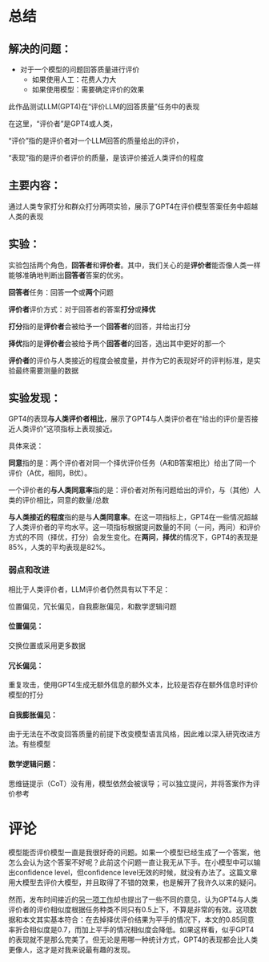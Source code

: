 # 总结

## 解决的问题：

- 对于一个模型的问题回答质量进行评价
  - 如果使用人工：花费人力大
  - 如果使用模型：需要确定评价的效果

此作品测试LLM(GPT4)在“评价LLM的回答质量”任务中的表现

在这里，“评价者”是GPT4或人类，

“评价”指的是评价者对一个LLM回答的质量给出的评价，

“表现”指的是评价者评价的质量，是该评价接近人类评价的程度

## 主要内容：

通过人类专家打分和群众打分两项实验，展示了GPT4在评价模型答案任务中超越人类的表现

## 实验：

实验包括两个角色，**回答者**和**评价者**。其中，我们关心的是**评价者**能否像人类一样能够准确地判断出**回答者**答案的优劣。

**回答者**任务：回答**一个**或**两个**问题

**评价者**评价方式：对于回答者的答案**打分**或**择优**

**打分**指的是**评价者**会被给予一个**回答者**的回答，并给出打分

**择优**指的是**评价者**会被给予两个**回答者**的回答，选出其中更好的那一个

**评价者**的评价与人类接近的程度会被度量，并作为它的表现好坏的评判标准，是实验最终需要测量的数据

## 实验发现：

GPT4的表现**与人类评价者相比**，展示了GPT4与人类评价者在“给出的评价是否接近人类评价”这项指标上表现接近。

具体来说：

**同意**指的是：两个评价者对同一个择优评价任务（A和B答案相比）给出了同一个评价（A优，相同，B优）。

一个评价者的**与人类同意率**指的是：评价者对所有问题给出的评价，与（其他）人类的评价相比，同意的数量/总数

**与人类接近的程度**指的是与**人类同意率**。在这一项指标上，GPT4在一些情况超越了人类评价者的平均水平。这一项指标根据提问数量的不同（一问，两问）和评价方式的不同（择优，打分）会发生变化。在**两问**，**择优**的情况下，GPT4的表现是85%，人类的平均表现是82%。

### 弱点和改进

相比于人类评价者，LLM评价者仍然具有以下不足：

位置偏见，冗长偏见，自我膨胀偏见，和数学逻辑问题

#### 位置偏见：

交换位置或采用更多数据

#### 冗长偏见：

重复攻击，使用GPT4生成无额外信息的额外文本，比较是否存在额外信息时评价模型的打分

#### 自我膨胀偏见：

由于无法在不改变回答质量的前提下改变模型语言风格，因此难以深入研究改进方法。有些模型

#### 数学逻辑问题：

思维链提示（CoT）没有用，模型依然会被误导；可以独立提问，并将答案作为评价参考

# 评论

模型能否评价模型一直是我很好奇的问题。如果一个模型已经生成了一个答案，他怎么会认为这个答案不好呢？此前这个问题一直让我无从下手。在小模型中可以输出confidence level，但confidence level无效的时候，就没有办法了。这篇文章用大模型去评价大模型，并且取得了不错的效果，也是解开了我许久以来的疑问。

然而，发布时间接近的[另一项工作](https://huggingface.co/blog/llm-leaderboard#correlating-human-and-gpt-4-labels)却也提出了一些不同的意见，认为GPT4与人类评价者的评价相似度根据任务种类不同只有0.5上下，不算是非常的有效。这项数据和本文其实基本符合：在去掉择优评价结果为平手的情况下，本文的0.85同意率折合相似度是0.7，而加上平手的情况相似度会降低。如果这样看，似乎GPT4的表现就不是那么完美了。但无论是用哪一种统计方式，GPT4的表现都会比人类更像人，这才是对我来说最有趣的发现。